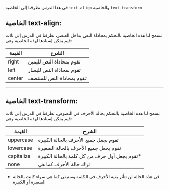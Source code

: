 في هذا الدرس تطرقنا إلى الخاصية `text-align` والخاصية `text-transform`

## الخاصية text-align:
 تسمح لنا هذه الخاصية بالتحكم بمحاذاة النص بداخل العنصر، تطرقنا في الدرس إلى ثلاث قيم يمكن إسنادها لهذه الخاصية وهي:

|القيمة|الشرح|
|---|---|
|right| تقوم بمحاذاة النص لليمين|
|left| تقوم بمحاذاة النص لليسار|
|center|  تقوم بمحاذاة النص للمنتصف|


---

## الخاصية text-transform:
 تسمح لنا هذه الخاصية بالتحكم بحالة الأحرف في النصوص، تطرقنا في الدرس إلى ثلاث قيم يمكن إسنادها لهذه الخاصية وهي:

|القيمة|الشرح|
|---|---|
|uppercase|  تقوم بجعل جميع الأحرف بالحالة الكبيرة|
|lowercase| تقوم بجعل جميع الأحرف بالحالة الصغيرة|
|capitalize|  تقوم بجعل أول حرف من كل كلمة بالحالة الكبيرة*|
|none| ترك حالة الأحرف كما هي|


* في هذه الحالة لن تتأثر بقية الأحرف في الكلمة وستبقى كما هي سواء كانت بالحالة الصغيرة أو الكبيرة
